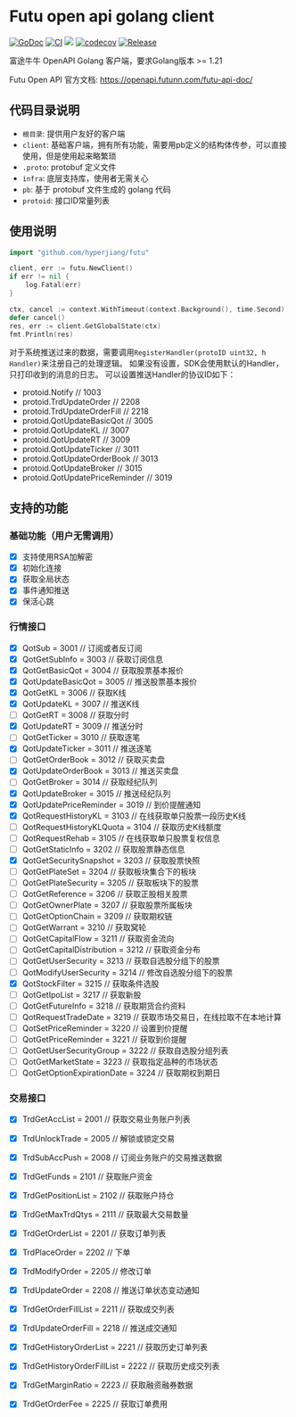 # Futu open api golang client

[![GoDoc](https://pkg.go.dev/badge/github.com/hyperjiang/futu)](https://pkg.go.dev/github.com/hyperjiang/futu)
[![CI](https://github.com/hyperjiang/futu/actions/workflows/ci.yml/badge.svg?branch=main)](https://github.com/hyperjiang/futu/actions/workflows/ci.yml)
[![](https://goreportcard.com/badge/github.com/hyperjiang/futu)](https://goreportcard.com/report/github.com/hyperjiang/futu)
[![codecov](https://codecov.io/gh/hyperjiang/futu/graph/badge.svg?token=iI7hyTEenz)](https://codecov.io/gh/hyperjiang/futu)
[![Release](https://img.shields.io/github/release/hyperjiang/futu.svg)](https://github.com/hyperjiang/futu/releases)

富途牛牛 OpenAPI Golang 客户端，要求Golang版本 >= 1.21

Futu Open API 官方文档: https://openapi.futunn.com/futu-api-doc/

## 代码目录说明

- `根目录`: 提供用户友好的客户端
- `client`: 基础客户端，拥有所有功能，需要用pb定义的结构体传参，可以直接使用，但是使用起来略繁琐
- `.proto`: protobuf 定义文件
- `infra`: 底层支持库，使用者无需关心
- `pb`: 基于 protobuf 文件生成的 golang 代码
- `protoid`: 接口ID常量列表

## 使用说明

```go
import "github.com/hyperjiang/futu"

client, err := futu.NewClient()
if err != nil {
    log.Fatal(err)
}

ctx, cancel := context.WithTimeout(context.Background(), time.Second)
defer cancel()
res, err := client.GetGlobalState(ctx)
fmt.Println(res)
```

对于系统推送过来的数据，需要调用`RegisterHandler(protoID uint32, h Handler)`来注册自己的处理逻辑。
如果没有设置，SDK会使用默认的Handler，只打印收到的消息的日志。
可以设置推送Handler的协议ID如下：
- protoid.Notify // 1003
- protoid.TrdUpdateOrder // 2208
- protoid.TrdUpdateOrderFill // 2218
- protoid.QotUpdateBasicQot // 3005
- protoid.QotUpdateKL // 3007
- protoid.QotUpdateRT // 3009
- protoid.QotUpdateTicker // 3011
- protoid.QotUpdateOrderBook // 3013
- protoid.QotUpdateBroker // 3015
- protoid.QotUpdatePriceReminder // 3019

## 支持的功能

### 基础功能（用户无需调用）
- [x] 支持使用RSA加解密
- [x] 初始化连接
- [x] 获取全局状态
- [x] 事件通知推送
- [x] 保活心跳

### 行情接口
- [x] QotSub                     = 3001 // 订阅或者反订阅
- [x] QotGetSubInfo              = 3003 // 获取订阅信息
- [x] QotGetBasicQot             = 3004 // 获取股票基本报价
- [x] QotUpdateBasicQot          = 3005 // 推送股票基本报价
- [x] QotGetKL                   = 3006 // 获取K线
- [x] QotUpdateKL                = 3007 // 推送K线
- [ ] QotGetRT                   = 3008 // 获取分时
- [x] QotUpdateRT                = 3009 // 推送分时
- [ ] QotGetTicker               = 3010 // 获取逐笔
- [x] QotUpdateTicker            = 3011 // 推送逐笔
- [ ] QotGetOrderBook            = 3012 // 获取买卖盘
- [x] QotUpdateOrderBook         = 3013 // 推送买卖盘
- [ ] QotGetBroker               = 3014 // 获取经纪队列
- [x] QotUpdateBroker            = 3015 // 推送经纪队列
- [x] QotUpdatePriceReminder     = 3019 // 到价提醒通知
- [x] QotRequestHistoryKL        = 3103 // 在线获取单只股票一段历史K线
- [ ] QotRequestHistoryKLQuota   = 3104 // 获取历史K线额度
- [ ] QotRequestRehab            = 3105 // 在线获取单只股票复权信息
- [ ] QotGetStaticInfo           = 3202 // 获取股票静态信息
- [x] QotGetSecuritySnapshot     = 3203 // 获取股票快照
- [ ] QotGetPlateSet             = 3204 // 获取板块集合下的板块
- [ ] QotGetPlateSecurity        = 3205 // 获取板块下的股票
- [ ] QotGetReference            = 3206 // 获取正股相关股票
- [ ] QotGetOwnerPlate           = 3207 // 获取股票所属板块
- [ ] QotGetOptionChain          = 3209 // 获取期权链
- [ ] QotGetWarrant              = 3210 // 获取窝轮
- [ ] QotGetCapitalFlow          = 3211 // 获取资金流向
- [ ] QotGetCapitalDistribution  = 3212 // 获取资金分布
- [ ] QotGetUserSecurity         = 3213 // 获取自选股分组下的股票
- [ ] QotModifyUserSecurity      = 3214 // 修改自选股分组下的股票
- [x] QotStockFilter             = 3215 // 获取条件选股
- [ ] QotGetIpoList              = 3217 // 获取新股
- [ ] QotGetFutureInfo           = 3218 // 获取期货合约资料
- [ ] QotRequestTradeDate        = 3219 // 获取市场交易日，在线拉取不在本地计算
- [ ] QotSetPriceReminder        = 3220 // 设置到价提醒
- [ ] QotGetPriceReminder        = 3221 // 获取到价提醒
- [ ] QotGetUserSecurityGroup    = 3222 // 获取自选股分组列表
- [ ] QotGetMarketState          = 3223 // 获取指定品种的市场状态
- [ ] QotGetOptionExpirationDate = 3224 // 获取期权到期日

### 交易接口
- [x] TrdGetAccList              = 2001 // 获取交易业务账户列表
- [x] TrdUnlockTrade             = 2005 // 解锁或锁定交易
- [x] TrdSubAccPush              = 2008 // 订阅业务账户的交易推送数据
- [x] TrdGetFunds                = 2101 // 获取账户资金
- [x] TrdGetPositionList         = 2102 // 获取账户持仓
- [x] TrdGetMaxTrdQtys           = 2111 // 获取最大交易数量
- [x] TrdGetOrderList            = 2201 // 获取订单列表
- [x] TrdPlaceOrder              = 2202 // 下单
- [x] TrdModifyOrder             = 2205 // 修改订单
- [x] TrdUpdateOrder             = 2208 // 推送订单状态变动通知
- [x] TrdGetOrderFillList        = 2211 // 获取成交列表
- [x] TrdUpdateOrderFill         = 2218 // 推送成交通知
- [x] TrdGetHistoryOrderList     = 2221 // 获取历史订单列表
- [x] TrdGetHistoryOrderFillList = 2222 // 获取历史成交列表
- [x] TrdGetMarginRatio          = 2223 // 获取融资融券数据
- [x] TrdGetOrderFee             = 2225 // 获取订单费用

